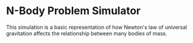 # N-Body Problem Simulator
This simulation is a basic representation of how Newton's law of universal gravitation affects the relationship between many bodies of mass.
